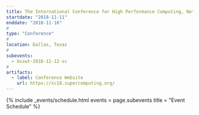 ```yaml
---
title: The International Conference for High Performance Computing, Networking, Storage, and Analysis (SC18)
startdate: "2018-11-11"
enddate: "2018-11-16"
#
type: "Conference" 
#
location: Dallas, Texas
#
subevents:
  - bsswt-2018-11-12-sc
#
artifacts:
  - label: Conference Website
    url: https://sc18.supercomputing.org/
---
```


{% include _events/schedule.html
   events = page.subevents
   title = "Event Schedule"
%}
